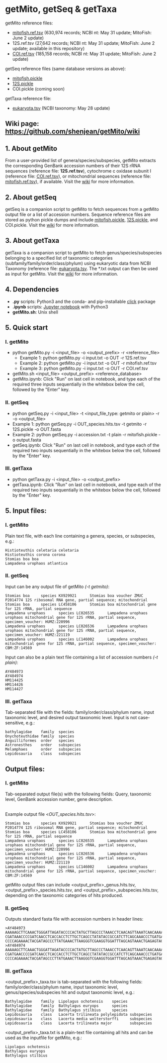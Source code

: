 # getMito, getSeq & getTaxa
getMito reference files:
- [mitofish.ref.tsv](https://drive.google.com/file/d/1q7VucLiOnR5L13KxPwIgKGKb70z-ffSO/view?usp=sharing) (630,974 records; NCBI nt: May 31 update; MitoFish: June 2 update)
- 12S.ref.tsv (27,642 records; NCBI nt: May 31 update; MitoFish: June 2 update; available in this repository)
- [COI.ref.tsv](https://drive.google.com/file/d/1q6RCVG3lKBVXuKBY-o8nwkpxJitaQ9kU/view?usp=sharing) (185,158 records; NCBI nt: May 31 update; MitoFish: June 2 update)

getSeq reference files (same database versions as above):
- [mitofish.pickle](https://drive.google.com/file/d/1qI5gPZydpHj5Fa_aQRbE2hoqlWnBr-JX/view?usp=sharing)
- [12S.pickle](https://drive.google.com/file/d/1qEp2DmXWiSWVZC4I3cxdYaJhrHont2xR/view?usp=sharing)
- COI.pickle (coming soon)

getTaxa reference file:
- [eukaryota.tsv](https://drive.google.com/file/d/1n3OtSwu6hC1DWXo6TJhZb9KL-yMma3ck/view?usp=sharing) (NCBI taxonomy: May 28 update)


## Wiki page: https://github.com/shenjean/getMito/wiki
## 1. About getMito
From a user-provided list of genera/species/subspecies, getMito extracts the corresponding GenBank accession numbers of their 12S rRNA sequences (reference file: <b>12S.ref.tsv</b>), cytochrome c oxidase subunit I (reference file: [COI.ref.tsv](https://drive.google.com/file/d/1q6RCVG3lKBVXuKBY-o8nwkpxJitaQ9kU/view?usp=sharing)), or mitochondrial sequences (reference file: [mitofish.ref.tsv](https://drive.google.com/file/d/1q7VucLiOnR5L13KxPwIgKGKb70z-ffSO/view?usp=sharing)), if available.  Visit the [wiki](https://github.com/shenjean/getMito/wiki) for more information.

## 2. About getSeq
getSeq is a companion script to getMito to fetch sequences from a getMito output file or a list of accession numbers. Sequence reference files are stored as python pickle dumps and include [mitofish.pickle](https://drive.google.com/file/d/1qI5gPZydpHj5Fa_aQRbE2hoqlWnBr-JX/view?usp=sharing), [12S.pickle](https://drive.google.com/file/d/1qEp2DmXWiSWVZC4I3cxdYaJhrHont2xR/view?usp=sharing), and COI.pickle. Visit the [wiki](https://github.com/shenjean/getMito/wiki) for more information.

## 3. About getTaxa
getTaxa is a companion script to getMito to fetch genus/species/subspecies belonging to a specified list of taxonomic categories (subfamily/family/order/class/phylum) using eukaryotic data from NCBI Taxonomy (reference file: [eukaryota.tsv](https://drive.google.com/file/d/1n3OtSwu6hC1DWXo6TJhZb9KL-yMma3ck/view?usp=sharing). The *.txt output can then be used as input for getMito. Visit the [wiki](https://github.com/shenjean/getMito/wiki) for more information.

## 4. Dependencies
- <b>.py</b> scripts: Python3 and the conda- and pip-installable [click](http://click.pocoo.org/5/) package
- <b>.ipynb</b> scripts: [Jupyter notebook](https://jupyter.org/) with Python3
- <b>getMito.sh</b>: Unix shell

## 5. Quick start
### I. getMito
 - python getMito.py -i <input_file> -o <output_prefix> -r <reference_file>
    - Example 1: python getMito.py -i input.txt -o OUT -r 12S.ref.tsv
    - Example 2: python getMito.py -i input.txt -o OUT -r mitofish.ref.tsv
    - Example 3: python getMito.py -i input.txt -o OUT -r COI.ref.tsv
 - getMito.sh <input_file> <output_prefix> <reference_database>
 - getMito.ipynb: Click "Run" on last cell in notebook, and type each of the required three inputs sequentially in the whitebox below the cell, followed by the "Enter" key.

### II. getSeq
 - python getSeq.py -i <input_file> -t <input_file_type: getmito or plain> -r <reference file> -o <output_file> 
  - Example 1: python getSeq.py -i OUT_species.hits.tsv -t getmito -r 12S.pickle -o OUT.fasta
  - Example 2: python getSeq.py -i accession.txt -t plain -r mitofish.pickle -o output.fasta
 - getSeq.ipynb: Click "Run" on last cell in notebook, and type each of the required two inputs sequentially in the whitebox below the cell, followed by the "Enter" key.

### III. getTaxa
 - python getTaxa.py -i <input_file> -o <output_prefix> 
 - getTaxa.ipynb: Click "Run" on last cell in notebook, and type each of the required two inputs sequentially in the whitebox below the cell, followed by the "Enter" key.
 

## 5. Input files:
### I. getMito
Plain text file, with each line containing a genera, species, or subspecies, e.g.:
```
Histioteuthis celetaria celetaria
Histioteuthis corona corona
Stomias boa boa
Lampadena urophaos atlantica
```
### II. getSeq
Input can be any output file of getMito <i>(-t getmito)</i>:
```
Stomias boa     species KX929921      Stomias boa voucher ZMUC P2014774 12S ribosomal RNA gene, partial sequence; mitochondrial
Stomias boa     species LC458106      Stomias boa mitochondrial gene for 12S rRNA, partial sequence
Lampadena urophaos      species LC026535      Lampadena urophaos urophaos mitochondrial gene for 12S rRNA, partial sequence, specimen_voucher: HUMZ:220996
Lampadena urophaos      species LC026536      Lampadena urophaos urophaos mitochondrial gene for 12S rRNA, partial sequence, specimen_voucher: HUMZ:221119
Lampadena urophaos      species LC146002      Lampadena urophaos mitochondrial gene for 12S rRNA, partial sequence, specimen_voucher: CBM:ZF:14569
```
Input can also be a plain text file containing a list of accession numbers <i>(-t plain)</i>:
```
AY484973
AY484974
HM114425
HM114426
HM114427
```


### III. getTaxa
Tab-separated file with the fields: family/order/class/phylum name, input taxonomic level, and desired output taxonomic level. 
Input is not case-sensitive, e.g.:
```
bathylagidae    family  species
Onychoteuthidae family  species
Anguilliformes  order   species
Astronesthes    order   subspecies
Melamphaes      order   subspecies
Lepidosauria    class   subspecies
```
## Output files:
### I. getMito
Tab-separated output file(s) with the following fields: Query, taxonomic level, GenBank accession number, gene description. 

<br>Example output file <<i>OUT_species.hits.tsv</i>>:
```
Stomias boa     species KX929921      Stomias boa voucher ZMUC P2014774 12S ribosomal RNA gene, partial sequence; mitochondrial
Stomias boa     species LC458106      Stomias boa mitochondrial gene for 12S rRNA, partial sequence
Lampadena urophaos      species LC026535      Lampadena urophaos urophaos mitochondrial gene for 12S rRNA, partial sequence, specimen_voucher: HUMZ:220996
Lampadena urophaos      species LC026536      Lampadena urophaos urophaos mitochondrial gene for 12S rRNA, partial sequence, specimen_voucher: HUMZ:221119
Lampadena urophaos      species LC146002      Lampadena urophaos mitochondrial gene for 12S rRNA, partial sequence, specimen_voucher: CBM:ZF:14569
```
getMito output files can include <output_prefix>_genus.hits.tsv, <output_prefix>_species.hits.tsv, and <output_prefix>_subspecies.hits.tsv, depending on the taxonomic categories of hits produced.

### II. getSeq
Outputs standard fasta file with accession numbers in header lines:
```
>AY484973
AAAAAGCTTCAAACTGGGATTAGATACCCCACTATGCTTAGCCCTAAACCTCAACAGTTAAATCAACAAAACTGCTCGCCAGAACACTACGAGCCACAGCTTAAAACTCAAAGGACCTGGCGGTGCTTCATATCCCTCTAGAGGAGCCTGTTCTGTAAT
CGATAAACCCCGATCAACCTCACCACCTCTTGCTCAGCCTATATACCGCCATCTTCAGCAAACCCTGATGAAGGCTACAAAGTAAGCGCAAGTACCCACGTAAAGACGTTAGGTCAAGGTGTAGCCCATGAGGTGGCAAGAAATGGGCTACATTTTCTA
CCCCAGAAAACTACGATAGCCCTTATGAAACTTAAGGGTCGAAGGTGGATTTAGCAGTAAACTGAGAGTAGAGTGCTTAGTTGAACAGGGCCCTGAAGCGCGTACACACCGCCCCGTCACCCCTCTGCAGTCA
>AY484974
AAAAAGCTTCAAACTGGGATTAGATACCCCACTATGCTTAGCCCTAAACCTCAACAGTTAAATCAACAAAACTGCTCGCCAGAACACTACGAGCCACAGCTTAAAACTCAAAGGACCTGGCGGTGCTTCATATCCCTCTAGAGGAGCCTGTTCTGTAAT
CGATGAACCCCGATCAACCTCACCACCTCTTGCTCAGCCTATATACCGCCATCTTCAGCAAACCCTGATGAAGGCTACAAAGTAAGCGCAAGTACCCACGTAAAGACGTTAGGTCAAGGTGTAGCCCATGAGGTGGCAAGAAATGGGCTACATTTTCTA
CCCCAGAAAACTACGATAGCCCTTATGAAACTTAAGGGTCGAAGGTGGATTTAGCAGTAAACTGAGAGTAGAGTGCTTAGTTGAACAGGGCCCTGAAGCGCGTACACACCGCCCGTCACCCTCTGCAGTCA
```

### III. getTaxa 
<output_prefix>_taxa.tsv is tab-separated with the following fields: family/order/class/phylum name, input taxonomic level, genus/species/subspecies hit and output taxonomic level, e.g.:
```
Bathylagidae    family  Lipolagus ochotensis    species
Bathylagidae    family  Bathylagus euryops      species
Bathylagidae    family  Bathylagus stilbius     species
Lepidosauria    class   Lacerta trilineata polylepidota subspecies
Lepidosauria    class   Lacerta media wolterstorffi     subspecies
Lepidosauria    class   Lacerta trilineata major        subspecies
```
<output_prefix>_taxa.txt is a plain-text file containing all hits and can be used as the inputfile for getMito, e.g.:
```
Lipolagus ochotensis
Bathylagus euryops
Bathylagus stilbius
```
